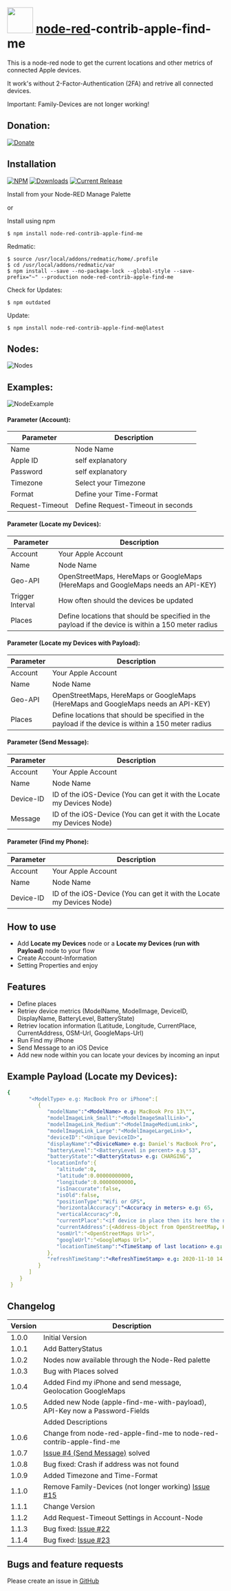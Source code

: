 # <img src="https://github.com/PfisterDaniel/node-red-contrib-apple-find-me/blob/master/nodes/icons/apple.svg" width="60"> [node-red](http://nodered.org)-contrib-apple-find-me
This is a node-red node to get the current locations and other metrics of connected Apple devices.

It work's without 2-Factor-Authentication (2FA) and retrive all connected devices.

Important: Family-Devices are not longer working!

## Donation:
[![Donate](https://img.shields.io/badge/Donate-PayPal-green.svg?style=flat&logo=PayPal)](https://www.paypal.com/donate/?hosted_button_id=NF8XH8AMXZV2J)


## Installation
[![NPM](https://nodei.co/npm/node-red-contrib-apple-find-me.png)](https://npmjs.org/package/node-red-contrib-apple-find-me)
[![Downloads](https://img.shields.io/npm/dm/node-red-contrib-apple-find-me.svg)](https://www.npmjs.com/package/node-red-contrib-apple-find-me)
[![Current Release](https://img.shields.io/github/v/release/PfisterDaniel/node-red-contrib-apple-find-me.svg?colorB=4cc61e)](https://github.com/PfisterDaniel/node-red-contrib-apple-find-me/releases/latest)

Install from your Node-RED Manage Palette

or

Install using npm

    $ npm install node-red-contrib-apple-find-me

Redmatic:

    $ source /usr/local/addons/redmatic/home/.profile
    $ cd /usr/local/addons/redmatic/var
    $ npm install --save --no-package-lock --global-style --save-prefix="~" --production node-red-contrib-apple-find-me

Check for Updates:

    $ npm outdated

Update:

    $ npm install node-red-contrib-apple-find-me@latest

## Nodes:
![Nodes](images/nodes.png)

## Examples:
![NodeExample](images/node_examples.png)


#### Parameter (Account):
| Parameter | Description |
| ------ | ------ |
| Name | Node Name |
| Apple ID | self explanatory |
| Password | self explanatory |
| Timezone | Select your Timezone |
| Format | Define your Time-Format |
| Request-Timeout | Define Request-Timeout in seconds |


#### Parameter (Locate my Devices):
| Parameter | Description |
| ------ | ------ |
| Account | Your Apple Account |
| Name | Node Name |
| Geo-API | OpenStreetMaps, HereMaps or GoogleMaps (HereMaps and GoogleMaps needs an API-KEY) |
| Trigger Interval | How often should the devices be updated |
| Places | Define locations that should be specified in the payload if the device is within a 150 meter radius |

#### Parameter (Locate my Devices with Payload):
| Parameter | Description |
| ------ | ------ |
| Account | Your Apple Account |
| Name | Node Name |
| Geo-API | OpenStreetMaps, HereMaps or GoogleMaps (HereMaps and GoogleMaps needs an API-KEY) |
| Places | Define locations that should be specified in the payload if the device is within a 150 meter radius |

#### Parameter (Send Message):
| Parameter | Description |
| ------ | ------ |
| Account | Your Apple Account |
| Name | Node Name |
| Device-ID | ID of the iOS-Device (You can get it with the Locate my Devices Node) |
| Message | ID of the iOS-Device (You can get it with the Locate my Devices Node) |


#### Parameter (Find my Phone):
| Parameter | Description |
| ------ | ------ |
| Account | Your Apple Account |
| Name | Node Name |
| Device-ID | ID of the iOS-Device (You can get it with the Locate my Devices Node) |

## How to use
  * Add **Locate my Devices** node or a **Locate my Devices (run with Payload)** node to your flow
  * Create Account-Information
  * Setting Properties and enjoy



## Features
  * Define places
  * Retriev device metrics (ModelName, ModelImage, DeviceID, DisplayName, BatteryLevel, BatteryState)
  * Retriev location information (Latitude, Longitude, CurrentPlace, CurrentAddress, OSM-Url, GoogleMaps-Url)
  * Run Find my iPhone
  * Send Message to an iOS Device
  * Add new node within you can locate your devices by incoming an input


## Example Payload (Locate my Devices):
```yaml
{
       "<ModelType> e.g: MacBook Pro or iPhone":[
          {
             "modelName":"<ModelName> e.g: MacBook Pro 13\"",
             "modelImageLink_Small":"<ModelImageSmallLink>",
             "modelImageLink_Medium":"<ModelImageMediumLink>",
             "modelImageLink_Large":"<ModelImageLargeLink>",
             "deviceID":"<Unique DeviceID>",
             "displayName":"<DiviceName> e.g: Daniel's MacBook Pro",
             "batteryLevel":"<BatteryLevel in percent> e.g 53",
             "batteryState":"<BatteryStatus> e.g: CHARGING",
             "locationInfo":{
                "altitude":0,
                "latitude":0.00000000000,
                "longitude":0.00000000000,
                "isInaccurate":false,
                "isOld":false,
                "positionType":"Wifi or GPS",
                "horizontalAccuracy":"<Accuracy in meters> e.g: 65,
                "verticalAccuracy":0,
                "currentPlace":"<if device in place then its here the name of place when distance < 150 meters>",
                "currentAddress":{<Address-Object from OpenStreetMap, HereMap or GoogleMaps>},
                "osmUrl":"<OpenStreetMaps Url>",
                "googleUrl":"<GoogleMaps Url>",
                "locationTimeStamp":"<TimeStamp of last location> e.g: 2020-11-10 14:51:12"
             },
             "refreshTimeStamp":"<RefreshTimeStamp> e.g: 2020-11-10 14:54:22"
          }
       ]
    }
 }
 ```


## Changelog
| Version | Description |
| ------ | ----------- |
| 1.0.0 | Initial Version |
| 1.0.1 | Add BatteryStatus |
| 1.0.2 | Nodes now available through the Node-Red palette |
| 1.0.3 | Bug with Places solved |
| 1.0.4 | Added Find my iPhone and send message, Geolocation GoogleMaps |
| 1.0.5 | Added new Node (apple-find-me-with-payload), API-Key now a Password-Fields |
|       | Added Descriptions |
| 1.0.6 | Change from node-red-apple-find-me to node-red-contrib-apple-find-me |
| 1.0.7 | [Issue #4 (Send Message)](https://github.com/PfisterDaniel/node-red-contrib-apple-find-me/issues/4) solved|
| 1.0.8 | Bug fixed: Crash if address was not found |
| 1.0.9 | Added Timezone and Time-Format |
| 1.1.0 | Remove Family-Devices (not longer working) [Issue #15](https://github.com/PfisterDaniel/node-red-contrib-apple-find-me/issues/15)|
| 1.1.1 | Change Version|
| 1.1.2 | Add Request-Timeout Settings in Account-Node|
| 1.1.3 | Bug fixed: [Issue #22](https://github.com/PfisterDaniel/node-red-contrib-apple-find-me/issues/22) |
| 1.1.4 | Bug fixed: [Issue #23](https://github.com/PfisterDaniel/node-red-contrib-apple-find-me/issues/23) |

## Bugs and feature requests
Please create an issue in [GitHub](https://github.com/PfisterDaniel/node-red-contrib-apple-find-me/issues)
